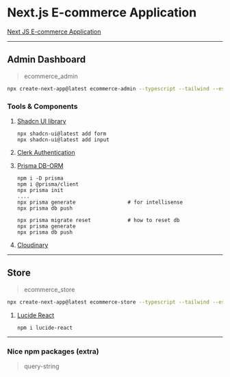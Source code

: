 # Next.js E-commerce Application

[Next JS E-commerce Application](https://www.youtube.com/watch?v=5miHyP6lExg)

---
## Admin Dashboard
> ecommerce_admin
``` bash
npx create-next-app@latest ecommerce-admin --typescript --tailwind --eslint
```

### Tools & Components

1. [Shadcn UI library](https://ui.shadcn.com/docs)
    ```
    npx shadcn-ui@latest add form
    npx shadcn-ui@latest add input
    ```

2. [Clerk Authentication](https://clerk.com/)

3. [Prisma DB-ORM](https://www.prisma.io/)
    ```
    npm i -D prisma
    npm i @prisma/client
    npx prisma init
    ....
    npx prisma generate                 # for intellisense
    npx prisma db push

    npx prisma migrate reset            # how to reset db
    npx prisma generate
    npx prisma db push
    ```

4. [Cloudinary](https://cloudinary.com/)


---
## Store
> ecommerce_store
``` bash
npx create-next-app@latest ecommerce-store --typescript --tailwind --eslint
```

1. [Lucide React](https://lucide.dev/)
    ```
    npm i lucide-react
    ```


---
### Nice npm packages (extra)
>query-string